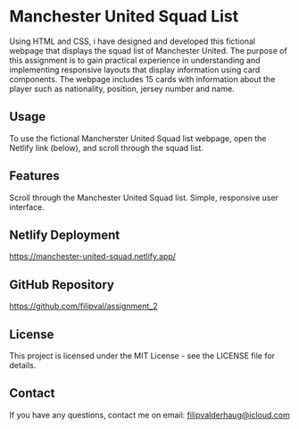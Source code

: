 # Manchester United Squad List

Using HTML and CSS, i have designed and developed this fictional webpage that displays the squad list of Manchester United. The purpose of this assignment is to gain practical experience in understanding and implementing responsive layouts that display information using card components. The webpage includes 15 cards with information about the player such as nationality, position, jersey number and name.

## Usage

To use the fictional Mancherster United Squad list webpage, open the Netlify link (below), and scroll through the squad list.

## Features

Scroll through the Manchester United Squad list.
Simple, responsive user interface.

## Netlify Deployment

https://manchester-united-squad.netlify.app/

## GitHub Repository

https://github.com/filipval/assignment_2

## License

This project is licensed under the MIT License - see the LICENSE file for details.

## Contact

If you have any questions, contact me on email: filipvalderhaug@icloud.com
